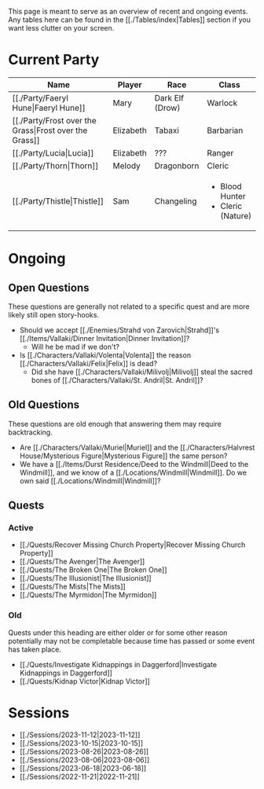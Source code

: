 This page is meant to serve as an overview of recent and ongoing events. Any tables here can be found in the [[./Tables/index|Tables]] section if you want less clutter on your screen.

# Current Party


| Name                                                    | Player    | Race            | Class                                                  |
| ------------------------------------------------------- | --------- | --------------- | ------------------------------------------------------ |
| [[./Party/Faeryl Hune\|Faeryl Hune]]                   | Mary      | Dark Elf (Drow) | Warlock                                                |
| [[./Party/Frost over the Grass\|Frost over the Grass]] | Elizabeth | Tabaxi          | Barbarian                                              |
| [[./Party/Lucia\|Lucia]]                               | Elizabeth | ???             | Ranger                                                 |
| [[./Party/Thorn\|Thorn]]                               | Melody    | Dragonborn      | Cleric                                                 |
| [[./Party/Thistle\|Thistle]]                           | Sam       | Changeling      | <ul><li>Blood Hunter</li><li>Cleric (Nature)</li></ul> |


# Ongoing
## Open Questions
These questions are generally not related to a specific quest and are more likely still open story-hooks.

- Should we accept [[./Enemies/Strahd von Zarovich|Strahd]]'s [[./Items/Vallaki/Dinner Invitation|Dinner Invitation]]?
	- Will he be mad if we don't?
- Is [[./Characters/Vallaki/Volenta|Volenta]] the reason [[./Characters/Vallaki/Felix|Felix]] is dead?
	- Did she have [[./Characters/Vallaki/Milivolj|Milivolj]] steal the sacred bones of [[./Characters/Vallaki/St. Andril|St. Andril]]?

## Old Questions
These questions are old enough that answering them may require backtracking.

- Are [[./Characters/Vallaki/Muriel|Muriel]] and the [[./Characters/Halvrest House/Mysterious Figure|Mysterious Figure]] the same person?
- We have a [[./Items/Durst Residence/Deed to the Windmill|Deed to the Windmill]], and we know of a [[./Locations/Windmill|Windmill]]. Do we own said [[./Locations/Windmill|Windmill]]?

## Quests

### Active
- [[./Quests/Recover Missing Church Property|Recover Missing Church Property]]
- [[./Quests/The Avenger|The Avenger]]
- [[./Quests/The Broken One|The Broken One]]
- [[./Quests/The Illusionist|The Illusionist]]
- [[./Quests/The Mists|The Mists]]
- [[./Quests/The Myrmidon|The Myrmidon]]

### Old
Quests under this heading are either older or for some other reason potentially may not be completable because time has passed or some event has taken place.
- [[./Quests/Investigate Kidnappings in Daggerford|Investigate Kidnappings in Daggerford]]
- [[./Quests/Kidnap Victor|Kidnap Victor]]

# Sessions
- [[./Sessions/2023-11-12|2023-11-12]]
- [[./Sessions/2023-10-15|2023-10-15]]
- [[./Sessions/2023-08-26|2023-08-26]]
- [[./Sessions/2023-08-06|2023-08-06]]
- [[./Sessions/2023-06-18|2023-06-18]]
- [[./Sessions/2022-11-21|2022-11-21]]
